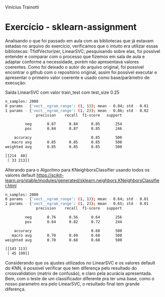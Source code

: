 Vinícius Trainotti

# Exercício - sklearn-assignment

Analisando o que foi passado em aula com as bibliotecas que já estavam setadas no arquivo do exercício, verificamos que o intuito era utilizar essas bibliotecas: TfidfVectorizer, LinearSVC; pesquisando sobre elas, foi possível entender e comparar com o processo que fizemos em sala de aula e adaptar conforme a necessidade, porém não apresentava valores coerentes. Como foi deixado o autor do arquivo original, foi possível encontrar o github com o repositório original, assim foi possível executar e apresentar o primeiro valor coerente e usado como base/parâmetro de execução:

Saída LinearSVC com valor train_test com test_size 0.25

```sh
n_samples: 2000
0 params - {'vect__ngram_range': (1, 1)}; mean - 0.84; std - 0.01
1 params - {'vect__ngram_range': (1, 2)}; mean - 0.86; std - 0.02
              precision    recall  f1-score   support

         neg       0.87      0.84      0.85       254
         pos       0.84      0.87      0.85       246

    accuracy                           0.85       500
   macro avg       0.85      0.85      0.85       500
weighted avg       0.85      0.85      0.85       500

[[214  40]
 [ 33 213]]
```

Alterando para o Algoritmo para KNeighborsClassifier usando todos os valores default 
https://scikit-learn.org/stable/modules/generated/sklearn.neighbors.KNeighborsClassifier.html

```sh
n_samples: 2000
0 params - {'vect__ngram_range': (1, 1)}; mean - 0.64; std - 0.01
1 params - {'vect__ngram_range': (1, 2)}; mean - 0.65; std - 0.01
              precision    recall  f1-score   support

         neg       0.76      0.56      0.64       256
         pos       0.64      0.82      0.72       244

    accuracy                           0.68       500
   macro avg       0.70      0.69      0.68       500
weighted avg       0.70      0.68      0.68       500

[[143 113]
 [ 45 199]]
```

Considerando que os ajustes utilizados no LinearSVC e os valores default do KNN, é possível verificar que tem diferença pelo resultado do crossvalidation (matrix de confusão), e claro pela acurácia apresentada. Bem, com o teste de um classificador diferente pra ter uma base, como o nosso parametro era pelo LinearSVC, o resultado final tem grande diferença.
